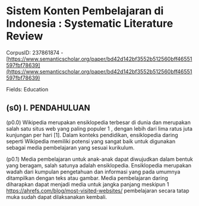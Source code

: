 # Sistem Konten Pembelajaran di Indonesia : Systematic Literature Review

CorpusID: 237861874 - [https://www.semanticscholar.org/paper/bd42d142bf3552b512560bff46551597fbf78639](https://www.semanticscholar.org/paper/bd42d142bf3552b512560bff46551597fbf78639)

Fields: Education

## (s0) I. PENDAHULUAN
(p0.0) Wikipedia merupakan ensiklopedia terbesar di dunia dan merupakan salah satu situs web yang paling populer 1 , dengan lebih dari lima ratus juta kunjungan per hari [1]. Dalam konteks pendidikan, ensiklopedia daring seperti Wikipedia memiliki potensi yang sangat baik untuk digunakan sebagai media pembelajaran yang sesuai kurikulum.

(p0.1) Media pembelajaran untuk anak-anak dapat diwujudkan dalam bentuk yang beragam, salah satunya adalah ensiklopedia. Ensiklopedia merupakan wadah dari kumpulan pengetahuan dan informasi yang pada umumnya ditampilkan dengan teks atau gambar. Media pembelajaran daring diharapkan dapat menjadi media untuk jangka panjang meskipun 1 https://ahrefs.com/blog/most-visited-websites/ pembelajaran secara tatap muka sudah dapat dilaksanakan kembali.
